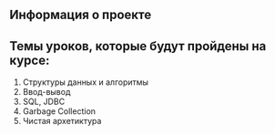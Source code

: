 ## Информация о проекте


## Темы уроков, которые будут пройдены на курсе:

1. Структуры данных и алгоритмы
2. Ввод-вывод
3. SQL, JDBC
4. Garbage Collection
5. Чистая архетиктура